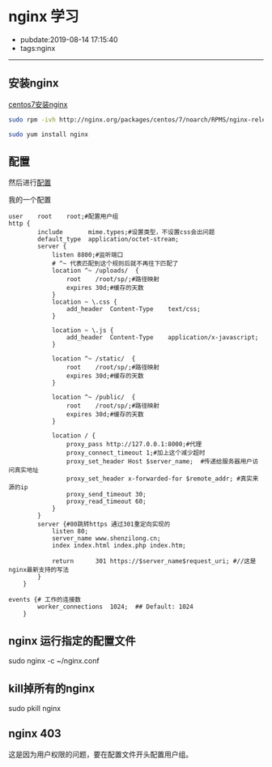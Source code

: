 # nginx 学习

- pubdate:2019-08-14 17:15:40
- tags:nginx

------------

## 安装nginx

[centos7安装nginx](https://qizhanming.com/blog/2018/08/06/how-to-install-nginx-on-centos-7)

```bash
sudo rpm -ivh http://nginx.org/packages/centos/7/noarch/RPMS/nginx-release-centos-7-0.el7.ngx.noarch.rpm

sudo yum install nginx
```

## 配置

然后进行[配置](https://www.nginx.com/resources/wiki/start/topics/examples/full/)

我的一个配置

```properties
user    root    root;#配置用户组
http {
        include       mime.types;#设置类型，不设置css会出问题
        default_type  application/octet-stream;
        server {
            listen 8800;#监听端口
            # ^~ 代表匹配到这个规则后就不再往下匹配了
            location ^~ /uploads/  {
                root    /root/sp/;#路径映射
                expires 30d;#缓存的天数
            }
            location ~ \.css {
                add_header  Content-Type    text/css;
            }

            location ~ \.js {
                add_header  Content-Type    application/x-javascript;
            }

            location ^~ /static/  {
                root    /root/sp/;#路径映射
                expires 30d;#缓存的天数
            }

            location ^~ /public/  {
                root    /root/sp/;#路径映射
                expires 30d;#缓存的天数
            }

            location / {
                proxy_pass http://127.0.0.1:8000;#代理
                proxy_connect_timeout 1;#加上这个减少超时
                proxy_set_header Host $server_name;  #传递给服务器用户访问真实地址
                proxy_set_header x-forwarded-for $remote_addr; #真实来源的ip
                proxy_send_timeout 30;
                proxy_read_timeout 60;
            }
        }
        server {#80跳转https 通过301重定向实现的
            listen 80;
            server_name www.shenzilong.cn;
            index index.html index.php index.htm;

            return      301 https://$server_name$request_uri; #//这是nginx最新支持的写法
        }
    }

events {# 工作的连接数
        worker_connections  1024;  ## Default: 1024
    }
```

## nginx 运行指定的配置文件

sudo nginx -c ~/nginx.conf

## kill掉所有的nginx

sudo pkill nginx

## nginx 403

这是因为用户权限的问题，要在配置文件开头配置用户组。
